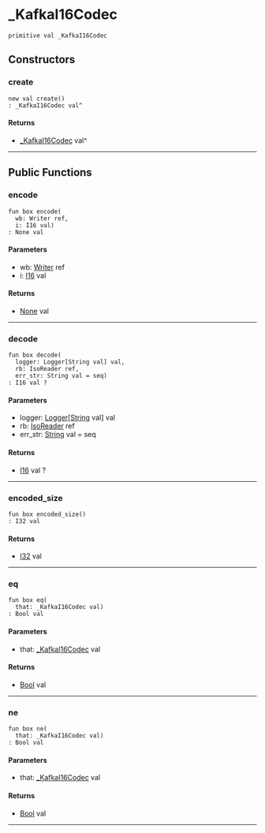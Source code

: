 # _KafkaI16Codec

```pony
primitive val _KafkaI16Codec
```

## Constructors

### create

```pony
new val create()
: _KafkaI16Codec val^
```

#### Returns

* [_KafkaI16Codec](pony-kafka-_KafkaI16Codec) val^

---

## Public Functions

### encode

```pony
fun box encode(
  wb: Writer ref,
  i: I16 val)
: None val
```
#### Parameters

*   wb: [Writer](.-custombuffered-Writer) ref
*   i: [I16](builtin-I16) val

#### Returns

* [None](builtin-None) val

---

### decode

```pony
fun box decode(
  logger: Logger[String val] val,
  rb: IsoReader ref,
  err_str: String val = seq)
: I16 val ?
```
#### Parameters

*   logger: [Logger](.-customlogger-Logger)\[[String](builtin-String) val\] val
*   rb: [IsoReader](.-custombuffered-IsoReader) ref
*   err_str: [String](builtin-String) val = seq

#### Returns

* [I16](builtin-I16) val ?

---

### encoded_size

```pony
fun box encoded_size()
: I32 val
```

#### Returns

* [I32](builtin-I32) val

---

### eq

```pony
fun box eq(
  that: _KafkaI16Codec val)
: Bool val
```
#### Parameters

*   that: [_KafkaI16Codec](pony-kafka-_KafkaI16Codec) val

#### Returns

* [Bool](builtin-Bool) val

---

### ne

```pony
fun box ne(
  that: _KafkaI16Codec val)
: Bool val
```
#### Parameters

*   that: [_KafkaI16Codec](pony-kafka-_KafkaI16Codec) val

#### Returns

* [Bool](builtin-Bool) val

---


